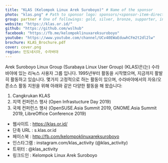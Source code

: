 ```yaml
---
title: "KLAS (Kelompok Linux Arek Suroboyo)" # Name of the sponsor
photo: "klas.png" # Path to sponsor logo: sponsors/<sponsor-item-directory>/logo.png
group: partner # One of followings: gold, silver, bronze, supporter, infra, record, videoi18n, swag
website: "https://klas.or.id/"
github: "https://github.com/wslhub"
facebook: "https://fb.me/kelompoklinuxareksuroboyo"
youtube: "https://www.youtube.com/channel/UCv40EWaEduwhCFm2t2dl2lw"
brochure: KLAS_Brochure.pdf
cover: cover.png
region: 인도네시아, 수라바야
---
```


Arek Suroboyo Linux Group (Surabaya Linux User Group) (KLAS)은(는) 수라바야에 있는 리눅스 사용자 그룹 입니다. 1995년부터 활동을 시작했으며, 지금까지 활발히 활동하고 있습니다. 
몇가지 고정적으로 하는 활동이 있으며, 수라바야에서의 자유/오픈소스 활동 지원을 위해 아래와 같은 다양한 활동을 해 왔습니다:

1. Cangkrukan KLAS
2. 지역 컨퍼런스 행사 (Open Infrastucture Day 2019)
3. 국제 컨퍼런스 행사 (OpenSUSE.Asia Summit 2019, GNOME.Asia Summit 2019, LibreOffice Conference 2019)

- 웹사이트 : https://klas.or.id/
- 단축 URL : s.klas.or.id
- 페이스북 : http://fb.com/kelompoklinuxareksuroboyo
- 인스타그램 : instagram.com/klas_activity (@klas_activity)
- 트위터 : @klas_activity
- 링크드인 : Kelompok Linux Arek Suroboyo